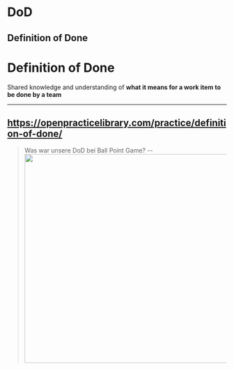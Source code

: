 # DoD

Definition of Done
--
# Definition of Done

Shared knowledge and understanding of **what it means for a work item to be done by a team**

<hr>

https://openpracticelibrary.com/practice/definition-of-done/
--
> Was war unsere DoD bei Ball Point Game?
--
[<img src="https://github.com/openpracticelibrary/opl-media/blob/master/images/DoD.JPG?raw=true" width="480px">](https://openpracticelibrary.com/practice/definition-of-done/)